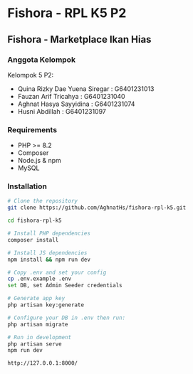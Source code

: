 # Fishora - RPL K5 P2

## Fishora - Marketplace Ikan Hias 

### Anggota Kelompok

Kelompok 5 P2:

-   Quina Rizky Dae Yuena Siregar : G6401231013
-   Fauzan Arif Tricahya : G6401231040
-   Aghnat Hasya Sayyidina : G6401231074
-   Husni Abdillah : G6401231097

### Requirements

- PHP >= 8.2
- Composer
- Node.js & npm
- MySQL

### Installation

```bash
# Clone the repository
git clone https://github.com/AghnatHs/fishora-rpl-k5.git

cd fishora-rpl-k5

# Install PHP dependencies
composer install

# Install JS dependencies
npm install && npm run dev

# Copy .env and set your config
cp .env.example .env
set DB, set Admin Seeder credentials

# Generate app key
php artisan key:generate

# Configure your DB in .env then run:
php artisan migrate

# Run in development
php artisan serve
npm run dev

http://127.0.0.1:8000/